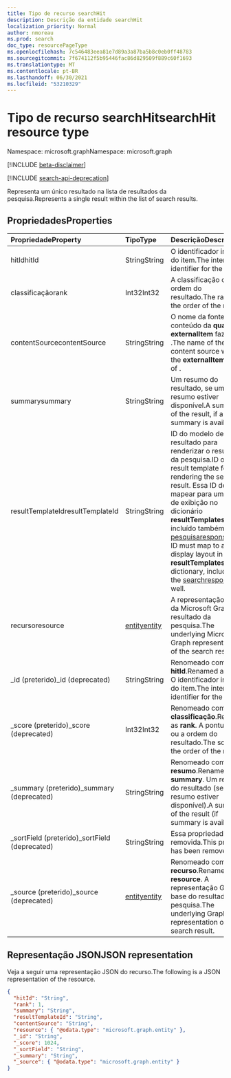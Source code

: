 ```yaml
---
title: Tipo de recurso searchHit
description: Descrição da entidade searchHit
localization_priority: Normal
author: nmoreau
ms.prod: search
doc_type: resourcePageType
ms.openlocfilehash: 7c546483eea81e7d89a3a87ba5b8c0eb0ff48783
ms.sourcegitcommit: 7f674112f5b95446fac86d829509f889c60f1693
ms.translationtype: MT
ms.contentlocale: pt-BR
ms.lasthandoff: 06/30/2021
ms.locfileid: "53210329"
---
```

# <a name="searchhit-resource-type"></a><span data-ttu-id="c85a4-103">Tipo de recurso searchHit</span><span class="sxs-lookup"><span data-stu-id="c85a4-103">searchHit resource type</span></span>

<span data-ttu-id="c85a4-104">Namespace: microsoft.graph</span><span class="sxs-lookup"><span data-stu-id="c85a4-104">Namespace: microsoft.graph</span></span>

[!INCLUDE [beta-disclaimer](../../includes/beta-disclaimer.md)]

[!INCLUDE [search-api-deprecation](../../includes/search-api-deprecation.md)]

<span data-ttu-id="c85a4-105">Representa um único resultado na lista de resultados da pesquisa.</span><span class="sxs-lookup"><span data-stu-id="c85a4-105">Represents a single result within the list of search results.</span></span>

## <a name="properties"></a><span data-ttu-id="c85a4-106">Propriedades</span><span class="sxs-lookup"><span data-stu-id="c85a4-106">Properties</span></span>

| <span data-ttu-id="c85a4-107">Propriedade</span><span class="sxs-lookup"><span data-stu-id="c85a4-107">Property</span></span>     | <span data-ttu-id="c85a4-108">Tipo</span><span class="sxs-lookup"><span data-stu-id="c85a4-108">Type</span></span>        | <span data-ttu-id="c85a4-109">Descrição</span><span class="sxs-lookup"><span data-stu-id="c85a4-109">Description</span></span> |
|:-------------|:------------|:------------|
|<span data-ttu-id="c85a4-110">hitId</span><span class="sxs-lookup"><span data-stu-id="c85a4-110">hitId</span></span>|<span data-ttu-id="c85a4-111">String</span><span class="sxs-lookup"><span data-stu-id="c85a4-111">String</span></span>|<span data-ttu-id="c85a4-112">O identificador interno do item.</span><span class="sxs-lookup"><span data-stu-id="c85a4-112">The internal identifier for the item.</span></span>|
|<span data-ttu-id="c85a4-113">classificação</span><span class="sxs-lookup"><span data-stu-id="c85a4-113">rank</span></span>|<span data-ttu-id="c85a4-114">Int32</span><span class="sxs-lookup"><span data-stu-id="c85a4-114">Int32</span></span>|<span data-ttu-id="c85a4-115">A classificação ou a ordem do resultado.</span><span class="sxs-lookup"><span data-stu-id="c85a4-115">The rank or the order of the result.</span></span>|
|<span data-ttu-id="c85a4-116">contentSource</span><span class="sxs-lookup"><span data-stu-id="c85a4-116">contentSource</span></span>|<span data-ttu-id="c85a4-117">String</span><span class="sxs-lookup"><span data-stu-id="c85a4-117">String</span></span>|<span data-ttu-id="c85a4-118">O nome da fonte de conteúdo da **qual o externalItem** faz parte .</span><span class="sxs-lookup"><span data-stu-id="c85a4-118">The name of the content source which the **externalItem** is part of .</span></span>|
|<span data-ttu-id="c85a4-119">summary</span><span class="sxs-lookup"><span data-stu-id="c85a4-119">summary</span></span>|<span data-ttu-id="c85a4-120">String</span><span class="sxs-lookup"><span data-stu-id="c85a4-120">String</span></span>|<span data-ttu-id="c85a4-121">Um resumo do resultado, se um resumo estiver disponível.</span><span class="sxs-lookup"><span data-stu-id="c85a4-121">A summary of the result, if a summary is available.</span></span>|
|<span data-ttu-id="c85a4-122">resultTemplateId</span><span class="sxs-lookup"><span data-stu-id="c85a4-122">resultTemplateId</span></span>|<span data-ttu-id="c85a4-123">String</span><span class="sxs-lookup"><span data-stu-id="c85a4-123">String</span></span>|<span data-ttu-id="c85a4-124">ID do modelo de resultado para renderizar o resultado da pesquisa.</span><span class="sxs-lookup"><span data-stu-id="c85a4-124">ID of the result template for rendering the search result.</span></span> <span data-ttu-id="c85a4-125">Essa ID deve mapear para um layout de exibição no dicionário **resultTemplates,** incluído também na [pesquisaresponse.](searchresponse.md)</span><span class="sxs-lookup"><span data-stu-id="c85a4-125">This ID must map to a display layout in the **resultTemplates** dictionary, included in the [searchresponse](searchresponse.md) as well.</span></span>|
|<span data-ttu-id="c85a4-126">recurso</span><span class="sxs-lookup"><span data-stu-id="c85a4-126">resource</span></span>|[<span data-ttu-id="c85a4-127">entity</span><span class="sxs-lookup"><span data-stu-id="c85a4-127">entity</span></span>](entity.md)|<span data-ttu-id="c85a4-128">A representação básica da Microsoft Graph do resultado da pesquisa.</span><span class="sxs-lookup"><span data-stu-id="c85a4-128">The underlying Microsoft Graph representation of the search result.</span></span>|
|<span data-ttu-id="c85a4-129">_id (preterido)</span><span class="sxs-lookup"><span data-stu-id="c85a4-129">_id (deprecated)</span></span>|<span data-ttu-id="c85a4-130">String</span><span class="sxs-lookup"><span data-stu-id="c85a4-130">String</span></span>| <span data-ttu-id="c85a4-131">Renomeado como **hitId**.</span><span class="sxs-lookup"><span data-stu-id="c85a4-131">Renamed as **hitId**.</span></span> <span data-ttu-id="c85a4-132">O identificador interno do item.</span><span class="sxs-lookup"><span data-stu-id="c85a4-132">The internal identifier for the item.</span></span>|
|<span data-ttu-id="c85a4-133">_score (preterido)</span><span class="sxs-lookup"><span data-stu-id="c85a4-133">_score (deprecated)</span></span>|<span data-ttu-id="c85a4-134">Int32</span><span class="sxs-lookup"><span data-stu-id="c85a4-134">Int32</span></span>|<span data-ttu-id="c85a4-135">Renomeado como **classificação**.</span><span class="sxs-lookup"><span data-stu-id="c85a4-135">Renamed as **rank**.</span></span> <span data-ttu-id="c85a4-136">A pontuação ou a ordem do resultado.</span><span class="sxs-lookup"><span data-stu-id="c85a4-136">The score or the order of the result.</span></span>|
|<span data-ttu-id="c85a4-137">_summary (preterido)</span><span class="sxs-lookup"><span data-stu-id="c85a4-137">_summary (deprecated)</span></span>|<span data-ttu-id="c85a4-138">String</span><span class="sxs-lookup"><span data-stu-id="c85a4-138">String</span></span>|<span data-ttu-id="c85a4-139">Renomeado como **resumo**.</span><span class="sxs-lookup"><span data-stu-id="c85a4-139">Renamed as **summary**.</span></span> <span data-ttu-id="c85a4-140">Um resumo do resultado (se o resumo estiver disponível).</span><span class="sxs-lookup"><span data-stu-id="c85a4-140">A summary of the result (if summary is available).</span></span>|
|<span data-ttu-id="c85a4-141">_sortField (preterido)</span><span class="sxs-lookup"><span data-stu-id="c85a4-141">_sortField (deprecated)</span></span>|<span data-ttu-id="c85a4-142">String</span><span class="sxs-lookup"><span data-stu-id="c85a4-142">String</span></span>|<span data-ttu-id="c85a4-143">Essa propriedade foi removida.</span><span class="sxs-lookup"><span data-stu-id="c85a4-143">This property has been removed.</span></span>|
|<span data-ttu-id="c85a4-144">_source (preterido)</span><span class="sxs-lookup"><span data-stu-id="c85a4-144">_source (deprecated)</span></span>|[<span data-ttu-id="c85a4-145">entity</span><span class="sxs-lookup"><span data-stu-id="c85a4-145">entity</span></span>](entity.md)|<span data-ttu-id="c85a4-146">Renomeado como **recurso**.</span><span class="sxs-lookup"><span data-stu-id="c85a4-146">Renamed as **resource**.</span></span> <span data-ttu-id="c85a4-147">A representação Graph base do resultado da pesquisa.</span><span class="sxs-lookup"><span data-stu-id="c85a4-147">The underlying Graph representation of the search result.</span></span>|

## <a name="json-representation"></a><span data-ttu-id="c85a4-148">Representação JSON</span><span class="sxs-lookup"><span data-stu-id="c85a4-148">JSON representation</span></span>

<span data-ttu-id="c85a4-149">Veja a seguir uma representação JSON do recurso.</span><span class="sxs-lookup"><span data-stu-id="c85a4-149">The following is a JSON representation of the resource.</span></span>

<!-- {
  "blockType": "resource",
  "optionalProperties": [

  ],
  "@odata.type": "microsoft.graph.searchHit",
  "baseType": null
}-->

```json
{
  "hitId": "String",
  "rank": 1,
  "summary": "String",
  "resultTemplateId": "String",
  "contentSource": "String",
  "resource": { "@odata.type": "microsoft.graph.entity" },
  "_id": "String",
  "_score": 1024,
  "_sortField": "String",
  "_summary": "String",
  "_source": { "@odata.type": "microsoft.graph.entity" }
}
```

<!-- uuid: 16cd6b66-4b1a-43a1-adaf-3a886856ed98
2019-02-04 14:57:30 UTC -->
<!-- {
  "type": "#page.annotation",
  "description": "searchHit resource",
  "keywords": "",
  "section": "documentation",
  "tocPath": ""
}-->

